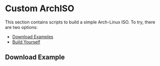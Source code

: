 # Custom ArchISO

This section contains scripts to build a simple Arch-Linux ISO.
To try, there are two options:
- [Download Examples](#download-example)
- [Build Yourself](#build-yourself)

## Download Example


